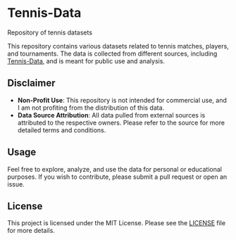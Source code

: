 # Tennis-Data

Repository of tennis datasets

This repository contains various datasets related to tennis matches, players, and tournaments. The data is collected from different sources, including [Tennis-Data](http://www.tennis-data.co.uk/alldata.php), and is meant for public use and analysis.

## Disclaimer

- **Non-Profit Use**: This repository is not intended for commercial use, and I am not profiting from the distribution of this data.
- **Data Source Attribution**: All data pulled from external sources is attributed to the respective owners. Please refer to the source for more detailed terms and conditions.

## Usage

Feel free to explore, analyze, and use the data for personal or educational purposes. If you wish to contribute, please submit a pull request or open an issue.

## License

This project is licensed under the MIT License. Please see the [LICENSE](./LICENSE) file for more details.
